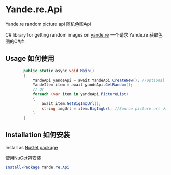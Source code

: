 # Yande.re.Api
Yande.re random picture api 随机色图Api

C# library for getting random images on [yande.re](https://yande.re/post)
一个请求 Yande.re 获取色图的C#库

## Usage 如何使用

```C#
        public static async void Main()
        {
            YandeApi yandeApi = await YandeApi.CreateNew(); //optional parameter filter by tag  可选 Tag 参数过滤
            YandeItem item = await yandeApi.GetRandom();
            // Or
            foreach (var item in yandeApi.PictureList)
            {
                await item.GetBigImgUrl();
                string imgUrl = item.BigImgUrl; //Source picture url 大图(原图)URL
            }
        }
```

## Installation 如何安装

Install as [NuGet package](https://www.nuget.org/packages/Yande.re.Api/)

使用[NuGet包](https://www.nuget.org/packages/Yande.re.Api/)安装

```powershell
Install-Package Yande.re.Api
```

